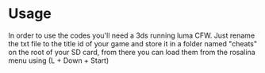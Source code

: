 # Usage
In order to use the codes you'll need a 3ds running luma CFW. Just rename the txt file to the title id of your game and store it in a folder named "cheats" on the root of your SD card, from there you can load them from the rosalina menu using (L + Down + Start)
